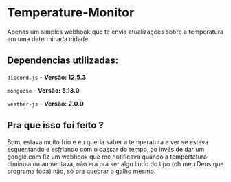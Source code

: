 # Temperature-Monitor

Apenas um simples webhook que te envia atualizações sobre a temperatura em uma determinada cidade.

## Dependencias utilizadas:

`discord.js` - **Versão: 12.5.3**

`mongoose` - **Versão: 5.13.0**

`weather-js` - **Versão: 2.0.0**

## Pra que isso foi feito ?

Bom, estava muito frio e eu queria saber a temperatura e ver se estava esquentando e esfriando com o passar do tempo, ao invés de dar um google.com fiz um webhook que me notificava quando a tempertatura diminuia ou aumentava, não era pra ser algo lindo do tipo (oh meu Deus que programa foda) não, só pra quebrar o galho mesmo.
